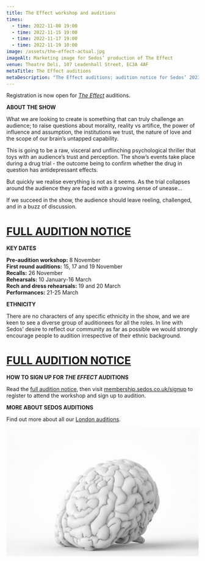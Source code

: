```yaml
---
title: The Effect workshop and auditions
times:
  - time: 2022-11-08 19:00
  - time: 2022-11-15 19:00
  - time: 2022-11-17 19:00
  - time: 2022-11-19 10:00
image: /assets/the-effect-actual.jpg
imageAlt: Marketing image for Sedos’ production of The Effect
venue: Theatre Deli, 107 Leadenhall Street, EC3A 4AF
metaTitle: The Effect auditions
metaDescription: "The Effect auditions: audition notice for Sedos’ 2023 production"
---
```

Registration is now open for *[The Effect](https://www.sedos.co.uk/shows/2023-the-effect)* auditions. 

**ABOUT THE SHOW**

What we are looking to create is something that can truly challenge an audience; to raise questions about morality, reality vs artifice, the power of influence and assumption, the institutions we trust, the nature of love and the scope of our brain’s untapped capability.

This is going to be a raw, visceral and unflinching psychological thriller that toys with an audience’s trust and perception. The show’s events take place during a drug trial - the outcome being to confirm whether the drug in question has antidepressant effects.

But quickly we realise everything is not as it seems. As the trial collapses around the audience they are faced with a growing sense of unease...

If we succeed in the show, the audience should leave reeling, challenged, and in a buzz of discussion.

# [FULL AUDITION NOTICE](https://drive.google.com/file/d/1mrLGSUW4XOwhLkWnCu_UVazeXP9d2JKc/view)

**KEY DATES**

**Pre-audition workshop:** 8 November\
**First round auditions:** 15, 17 and 19 November\
**Recalls:** 26 November\
**Rehearsals:** 10 January-16 March\
**Rech and dress rehearsals:** 19 and 20 March\
**Performances:** 21-25 March

**ETHNICITY**

There are no characters of any specific ethnicity in the show, and we are keen to see a diverse group of auditionees for all the roles. In line with Sedos' desire
to reflect our community as far as possible we would strongly encourage people to audition irrespective of their ethnic background.

# [FULL AUDITION NOTICE](https://drive.google.com/file/d/1mrLGSUW4XOwhLkWnCu_UVazeXP9d2JKc/view)

**HOW TO SIGN UP FOR *THE EFFECT* AUDITIONS**

Read the [full audition notice](https://drive.google.com/file/d/1mrLGSUW4XOwhLkWnCu_UVazeXP9d2JKc/view), then visit [](membership.sedos.co.uk)[membership.sedos.co.uk/signup](https://membership.sedos.co.uk/signup/) to register to attend the workshop and sign up to audition.

**MORE ABOUT SEDOS AUDITIONS**

Find out more about all our [London auditions](https://sedos.co.uk/get-involved).

![The Effect auditions: marketing image for the production](/assets/the-effect-actual.jpg)